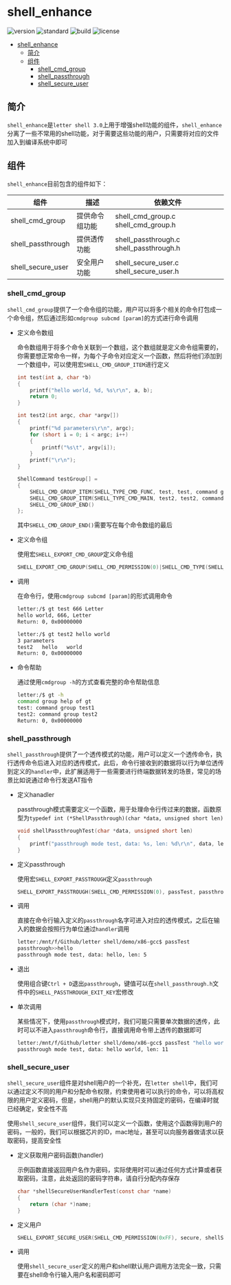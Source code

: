 # shell_enhance

![version](https://img.shields.io/badge/version-1.0.0-brightgreen.svg)
![standard](https://img.shields.io/badge/standard-c99-brightgreen.svg)
![build](https://img.shields.io/badge/build-2020.10.18-brightgreen.svg)
![license](https://img.shields.io/badge/license-MIT-brightgreen.svg)

- [shell_enhance](#shell_enhance)
  - [简介](#简介)
  - [组件](#组件)
    - [shell_cmd_group](#shell_cmd_group)
    - [shell_passthrough](#shell_passthrough)
    - [shell_secure_user](#shell_secure_user)

## 简介

`shell_enhance`是`letter shell 3.0`上用于增强shell功能的组件，`shell_enhance`分离了一些不常用的shell功能，对于需要这些功能的用户，只需要将对应的文件加入到编译系统中即可

## 组件

`shell_enhance`目前包含的组件如下：

| 组件              | 描述           | 依赖文件                                |
| ----------------- | -------------- | --------------------------------------- |
| shell_cmd_group   | 提供命令组功能 | shell_cmd_group.c shell_cmd_group.h     |
| shell_passthrough | 提供透传功能   | shell_passthrough.c shell_passthrough.h |
| shell_secure_user | 安全用户功能   | shell_secure_user.c shell_secure_user.h |

### shell_cmd_group

`shell_cmd_group`提供了一个命令组的功能，用户可以将多个相关的命令打包成一个命令组，然后通过形如`cmdgroup subcmd [param]`的方式进行命令调用

- 定义命令数组

    命令数组用于将多个命令关联到一个数组，这个数组就是定义命令组需要的，你需要想正常命令一样，为每个子命令对应定义一个函数，然后将他们添加到一个数组中，可以使用宏`SHELL_CMD_GROUP_ITEM`进行定义

    ```c
    int test(int a, char *b)
    {
        printf("hello world, %d, %s\r\n", a, b);
        return 0;
    }

    int test2(int argc, char *argv[])
    {
        printf("%d parameters\r\n", argc);
        for (short i = 0; i < argc; i++)
        {
            printf("%s\t", argv[i]);
        }
        printf("\r\n");
    }

    ShellCommand testGroup[] =
    {
        SHELL_CMD_GROUP_ITEM(SHELL_TYPE_CMD_FUNC, test, test, command group test1),
        SHELL_CMD_GROUP_ITEM(SHELL_TYPE_CMD_MAIN, test2, test2, command group test2),
        SHELL_CMD_GROUP_END()
    };
    ```

    其中`SHELL_CMD_GROUP_END()`需要写在每个命令数组的最后

- 定义命令组

    使用宏`SHELL_EXPORT_CMD_GROUP`定义命令组

    ```c
    SHELL_EXPORT_CMD_GROUP(SHELL_CMD_PERMISSION(0)|SHELL_CMD_TYPE(SHELL_TYPE_CMD_MAIN), gt, testGroup, command group test);
    ```

- 调用

    在命令行，使用`cmdgroup subcmd [param]`的形式调用命令

    ```sh
    letter:/$ gt test 666 Letter
    hello world, 666, Letter
    Return: 0, 0x00000000

    letter:/$ gt test2 hello world
    3 parameters
    test2   hello   world
    Return: 0, 0x00000000
    ```

- 命令帮助

    通过使用`cmdgroup -h`的方式查看完整的命令帮助信息

    ```sh
    letter:/$ gt -h
    command group help of gt
    test: command group test1
    test2: command group test2
    Return: 0, 0x00000000
    ```

### shell_passthrough

`shell_passthrough`提供了一个透传模式的功能，用户可以定义一个透传命令，执行透传命令后进入对应的透传模式，此后，命令行接收到的数据将以行为单位透传到定义的`handler`中，此扩展适用于一些需要进行终端数据转发的场景，常见的场景比如说通过命令行发送AT指令

- 定义hanadler

    passthrough模式需要定义一个函数，用于处理命令行传过来的数据，函数原型为`typedef int (*ShellPassthrough)(char *data, unsigned short len)`

    ```C
    void shellPassthroughTest(char *data, unsigned short len)
    {
        printf("passthrough mode test, data: %s, len: %d\r\n", data, len);
    }
    ```

- 定义passthrough

    使用宏`SHELL_EXPORT_PASSTROUGH`定义`passthrough`

    ```C
    SHELL_EXPORT_PASSTROUGH(SHELL_CMD_PERMISSION(0), passTest, passthrough>>, shellPassthroughTest, passthrough mode test);
    ```

- 调用

    直接在命令行输入定义的`passthrough`名字可进入对应的透传模式，之后在输入的数据会按照行为单位通过`handler`调用

    ```sh
    letter:/mnt/f/Github/letter shell/demo/x86-gcc$ passTest
    passthrough>>hello
    passthrough mode test, data: hello, len: 5
    ```

- 退出

    使用组合键`Ctrl + D`退出`passthrough`，键值可以在`shell_passthrough.h`文件中的`SHELL_PASSTHROUGH_EXIT_KEY`宏修改

- 单次调用

    某些情况下，使用`passthrough`模式时，我们可能只需要单次数据的透传，此时可以不进入`passthrough`命令行，直接调用命令带上透传的数据即可

    ```sh
    letter:/mnt/f/Github/letter shell/demo/x86-gcc$ passTest "hello world"
    passthrough mode test, data: hello world, len: 11
    ```

### shell_secure_user

`shell_secure_user`组件是对shell用户的一个补充，在`letter shell`中，我们可以通过定义不同的用户和分配命令权限，约束使用者可以执行的命令，可以将高权限的用户定义密码，但是，shell用户的默认实现只支持固定的密码，在编译时就已经确定，安全性不高

使用`shell_secure_user`组件，我们可以定义一个函数，使用这个函数得到用户的密码，一般的，我们可以根据芯片的ID，mac地址，甚至可以向服务器做请求以获取密码，提高安全性

- 定义获取用户密码函数(handler)

    示例函数直接返回用户名作为密码，实际使用时可以通过任何方式计算或者获取密码，注意，此处返回的密码字符串，请自行分配内存保存

    ```c
    char *shellSecureUserHandlerTest(const char *name)
    {
        return (char *)name;
    }
    ```

- 定义用户

    ```c
    SHELL_EXPORT_SECURE_USER(SHELL_CMD_PERMISSION(0xFF), secure, shellSecureUserHandlerTest, secure user test);
    ```

- 调用

    使用`shell_secure_user`定义的用户和shell默认用户调用方法完全一致，只需要在shell命令行输入用户名和密码即可
